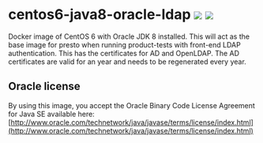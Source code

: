 # centos6-java8-oracle-ldap [![][layers-badge]][layers-link] [![][version-badge]][dockerhub-link]
           
[layers-badge]: https://images.microbadger.com/badges/image/prestosql/centos6-java8-oracle-ldap.svg
[layers-link]: https://microbadger.com/images/prestosql/centos6-java8-oracle-ldap
[version-badge]: https://images.microbadger.com/badges/version/prestosql/centos6-java8-oracle-ldap.svg
[dockerhub-link]: https://hub.docker.com/r/prestosql/centos6-java8-oracle-ldap

Docker image of CentOS 6 with Oracle JDK 8 installed. This will act
as the base image for presto when running product-tests with front-end
LDAP authentication. This has the certificates for AD and OpenLDAP.
The AD certificates are valid for an year and needs to be regenerated
every year.

## Oracle license

By using this image, you accept the Oracle Binary Code License Agreement for Java SE available here:
[http://www.oracle.com/technetwork/java/javase/terms/license/index.html](http://www.oracle.com/technetwork/java/javase/terms/license/index.html)
